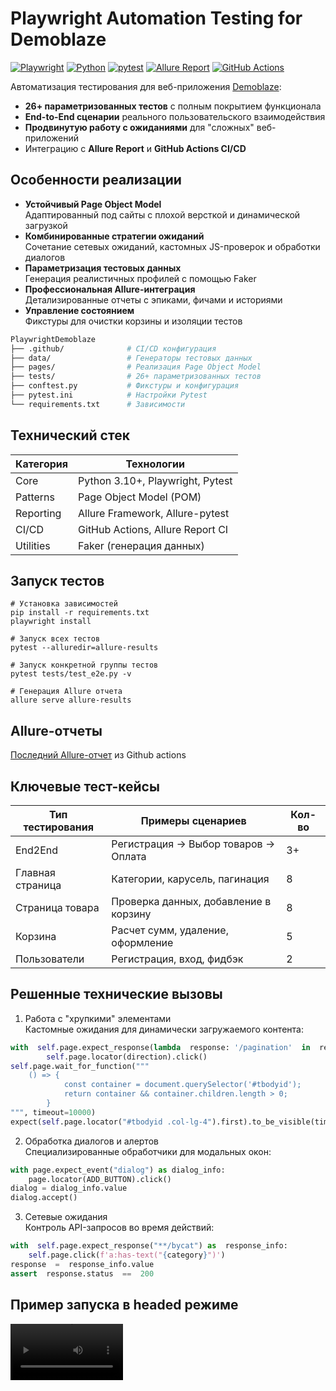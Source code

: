 
# Playwright Automation Testing for Demoblaze

[![Playwright](https://img.shields.io/badge/Playwright-2EAD33?logo=playwright&logoColor=white)](https://playwright.dev/)
[![Python](https://img.shields.io/badge/Python-3776AB?logo=python&logoColor=white)](https://www.python.org/)
[![pytest](https://img.shields.io/badge/pytest-0A9EDC?logo=pytest&logoColor=white)](https://docs.pytest.org/)
[![Allure Report](https://img.shields.io/badge/Allure_Report-FF4882?logo=allure&logoColor=white)](https://qameta.io/allure-report/)
[![GitHub Actions](https://img.shields.io/badge/GitHub_Actions-2088FF?logo=githubactions&logoColor=white)](https://github.com/Ewerall/PlaywrightDemoblaze/actions/workflows/ci.yml)

Автоматизация тестирования для веб-приложения [Demoblaze](https://demoblaze.com):
- **26+ параметризованных тестов** с полным покрытием функционала
- **End-to-End сценарии** реального пользовательского взаимодействия
- **Продвинутую работу с ожиданиями** для "сложных" веб-приложений
- Интеграцию с **Allure Report** и **GitHub Actions CI/CD**

## Особенности реализации

- **Устойчивый Page Object Model**  
  Адаптированный под сайты с плохой версткой и динамической загрузкой
- **Комбинированные стратегии ожиданий**  
  Сочетание сетевых ожиданий, кастомных JS-проверок и обработки диалогов
- **Параметризация тестовых данных**  
  Генерация реалистичных профилей с помощью Faker
- **Профессиональная Allure-интеграция**  
  Детализированные отчеты с эпиками, фичами и историями
- **Управление состоянием**  
  Фикстуры для очистки корзины и изоляции тестов

```bash
PlaywrightDemoblaze
├── .github/              # CI/CD конфигурация
├── data/                 # Генераторы тестовых данных
├── pages/                # Реализация Page Object Model
├── tests/                # 26+ параметризованных тестов
├── conftest.py           # Фикстуры и конфигурация
├── pytest.ini            # Настройки Pytest
└── requirements.txt      # Зависимости
```

## Технический стек

| Категория  | Технологии |
|--|--|
| Core | Python 3.10+, Playwright, Pytest |]
| Patterns | Page Object Model (POM)|
| Reporting| Allure Framework, Allure-pytest|
| CI/CD | GitHub Actions, Allure Report CI |
| Utilities | Faker (генерация данных) |

## Запуск тестов
```
# Установка зависимостей
pip install -r requirements.txt
playwright install

# Запуск всех тестов
pytest --alluredir=allure-results

# Запуск конкретной группы тестов
pytest tests/test_e2e.py -v

# Генерация Allure отчета
allure serve allure-results
```
## Allure-отчеты
[Последний Allure-отчет](https://ewerall.github.io/PlaywrightDemoblaze/#suites/ac0d5a5ca3595f3896d8c76597ca74f3/3c820b7c61d675ab/ "Allure") из Github actions

##  Ключевые тест-кейсы
Тип тестирования |	Примеры сценариев |	Кол-во
|--|--|--|
End2End | Регистрация → Выбор товаров → Оплата | 3+
Главная страница |Категории, карусель, пагинация |	8
Страница товара | Проверка данных, добавление в корзину | 8
Корзина	| Расчет сумм, удаление, оформление | 5
Пользователи |Регистрация, вход, фидбэк | 2

## Решенные технические вызовы

1. Работа с "хрупкими" элементами <br>
Кастомные ожидания для динамически загружаемого контента:
```python
with  self.page.expect_response(lambda  response: '/pagination'  in  response.url  and  response.status  ==  200):
        self.page.locator(direction).click()
self.page.wait_for_function("""
	() => {
            const container = document.querySelector('#tbodyid');
            return container && container.children.length > 0;
        }
""", timeout=10000)
expect(self.page.locator("#tbodyid .col-lg-4").first).to_be_visible(timeout=10000)
```
2. Обработка диалогов и алертов <br>
Специализированные обработчики для модальных окон:

```python
with page.expect_event("dialog") as dialog_info:
    page.locator(ADD_BUTTON).click()
dialog = dialog_info.value
dialog.accept()
```

3. Сетевые ожидания <br>
Контроль API-запросов во время действий:

```python
with  self.page.expect_response("**/bycat") as  response_info:
	self.page.click(f'a:has-text("{category}")')
response  =  response_info.value
assert  response.status  ==  200
```

## Пример запуска в headed режиме

<video src='https://github.com/user-attachments/assets/1c503fa2-f8ec-4cfc-a1f5-7eefd5123ff6' width=180/>
